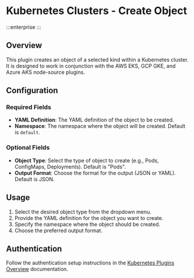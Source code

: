 # Kubernetes Clusters - Create Object
:::enterprise
:::

## Overview

This plugin creates an object of a selected kind within a Kubernetes cluster. It is designed to work in conjunction with the AWS EKS, GCP GKE, and Azure AKS node-source plugins.

## Configuration

### Required Fields

* **YAML Definition**: The YAML definition of the object to be created.
* **Namespace**: The namespace where the object will be created. Default is `default`.

### Optional Fields

* **Object Type**: Select the type of object to create (e.g., Pods, ConfigMaps, Deployments). Default is "Pods".
* **Output Format**: Choose the format for the output (JSON or YAML). Default is JSON.

## Usage

1. Select the desired object type from the dropdown menu.
2. Provide the YAML definition for the object you want to create.
3. Specify the namespace where the object should be created.
4. Choose the preferred output format.

## Authentication

Follow the authentication setup instructions in the [Kubernetes Plugins Overview](/manual/plugins/kubernetes-plugins-overview) documentation.
